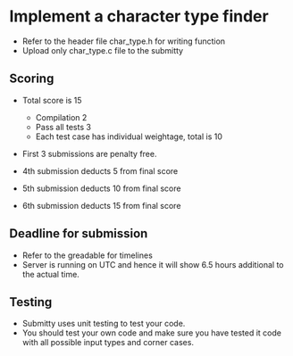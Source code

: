 # Implement a character type finder
* Refer to the header file char_type.h for writing function
* Upload only char_type.c file to the submitty

## Scoring
* Total score is 15
    * Compilation 2
    * Pass all tests 3
    * Each test case has individual weightage, total is 10

* First 3 submissions are penalty free.
* 4th submission deducts 5 from final score
* 5th submission deducts 10 from final score
* 6th submission deducts 15 from final score

## Deadline for submission
* Refer to the greadable for timelines
* Server is running on UTC and hence it will show 6.5 hours additional to the actual time.

## Testing
* Submitty uses unit testing to test your code.
* You should test your own code and make sure you have tested it code with all possible input types and corner cases.
